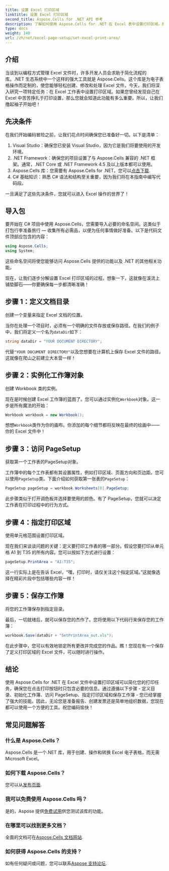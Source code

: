 ```yaml
---
title: 设置 Excel 打印区域
linktitle: 设置 Excel 打印区域
second_title: Aspose.Cells for .NET API 参考
description: 了解如何使用 Aspose.Cells for .NET 在 Excel 表中设置打印区域。按照我们的分步指南简化您的打印任务。
type: docs
weight: 140
url: /zh/net/excel-page-setup/set-excel-print-area/
---
```

## 介绍

当谈到以编程方式管理 Excel 文件时，许多开发人员会求助于简化流程的库。.NET 生态系统中一个这样的强大工具就是 Aspose.Cells。这个库是为电子表格操作而定制的，使您能够轻松创建、修改和处理 Excel 文件。今天，我们将深入研究一项特定任务：在 Excel 工作表中设置打印区域。如果您曾经发现自己在 Excel 中苦苦挣扎于打印设置，那么您就会知道此功能有多么重要。所以，让我们撸起袖子开始吧！

## 先决条件

在我们开始编码冒险之前，让我们花点时间确保您已准备好一切。以下是清单：

1. Visual Studio：确保您已安装 Visual Studio，因为它是我们将要使用的开发环境。
2. .NET Framework：确保您的项目设置了与 Aspose.Cells 兼容的 .NET 框架。通常，.NET Core 或 .NET Framework 4.5 及以上版本都可以使用。
3.  Aspose.Cells 库：您需要有 Aspose.Cells for .NET。您可以[点击下载](https://releases.aspose.com/cells/net/).
4. C# 基础知识：熟悉 C# 语法和结构至关重要，因为我们将在本指南中编写代码段。

一旦满足了这些先决条件，您就可以进入 Excel 操作的世界了！

## 导入包

要开始在 C# 项目中使用 Aspose.Cells，您需要导入必要的命名空间。这类似于打包行李准备旅行 — 收集所有必需品，以便为任何事情做好准备。以下是代码文件顶部应包含的内容：

```csharp
using Aspose.Cells;
using System;
```

这些命名空间将使您能够访问 Aspose.Cells 提供的功能以及 .NET 的其他相关功能。

现在，让我们逐步分解设置 Excel 打印区域的过程。想象一下，这就像在溪流上铺垫脚石——你要确保每一步都清晰准确！

## 步骤 1：定义文档目录

创建一个变量来指定 Excel 文档的位置。 

当你在处理一个项目时，必须有一个明确的文件存放或保存路径。在我们的例子中，我们将定义一个名为`dataDir`如下：

```csharp
string dataDir = "YOUR DOCUMENT DIRECTORY";
```

代替`"YOUR DOCUMENT DIRECTORY"`以及您想要在计算机上保存 Excel 文件的路径。这就像在爬山之前建立大本营一样！

## 步骤 2：实例化工作簿对象

创建 Workbook 类的实例。

现在是时候创建 Excel 工作簿的蓝图了。您可以通过实例化`Workbook`对象。这一步是所有魔法的开始：

```csharp
Workbook workbook = new Workbook();
```

想想`Workbook`类作为你的画布。你添加的每个细节都将反映在最终的绘画中——你的 Excel 文件中！

## 步骤 3：访问 PageSetup

获取第一个工作表的PageSetup对象。

工作簿中的每个工作表都有其设置属性，例如打印区域、页面方向和页边距。您可以使用`PageSetup`类。下面介绍如何获取第一张表的`PageSetup`：

```csharp
PageSetup pageSetup = workbook.Worksheets[0].PageSetup;
```

此步骤类似于打开调色板并选择要使用的颜色。有了 PageSetup，您就可以决定工作表在打印过程中的行为方式。

## 步骤 4：指定打印区域

使用单元格范围设置打印区域。

现在我们来谈谈问题的关键：定义要打印工作表的哪一部分。假设您要打印从单元格 A1 到 T35 的所有内容。您可以按如下方式进行设置：

```csharp
pageSetup.PrintArea = "A1:T35";
```

这一行实际上是在告诉 Excel，“嘿，打印时，请仅关注这个指定区域。”这就像选择在精彩片段中包括哪些内容一样！

## 步骤 5：保存工作簿

将您的工作簿保存到指定目录。

最后，一切就绪后，就可以保存您的杰作了。您将使用以下代码行来保存您的工作簿：

```csharp
workbook.Save(dataDir + "SetPrintArea_out.xls");
```

在此步骤中，您可以有效地锁定所有更改并完成您的作品。瞧！您现在有一个保存了定义打印区域的 Excel 文件，可以随时进行操作。

## 结论

使用 Aspose.Cells for .NET 在 Excel 文件中设置打印区域可以简化您的打印任务，确保您在点击打印按钮时只包含必要的信息。通过遵循以下步骤 - 定义目录、初始化工作簿、访问 PageSetup、指定打印区域和保存工作簿 - 您已经掌握了强大的技能。因此，无论您是准备报告、创建发票还是简单地组织数据，您现在都可以使用一个方便的工具。祝您编码愉快！

## 常见问题解答

### 什么是 Aspose.Cells？
Aspose.Cells 是一个.NET 库，用于创建、操作和转换 Excel 电子表格，而无需 Microsoft Excel。

### 如何下载 Aspose.Cells？
您可以从[发布页面](https://releases.aspose.com/cells/net/).

### 我可以免费使用 Aspose.Cells 吗？
是的，Aspose 提供[免费试用](https://releases.aspose.com/)供您测试该库的功能。

### 在哪里可以找到更多文档？
全面的文档可在[Aspose.Cells 文档网站](https://reference.aspose.com/cells/net/).

### 如何获得 Aspose.Cells 的支持？
如有任何疑问或问题，您可以联系[Aspose 支持论坛](https://forum.aspose.com/c/cells/9).